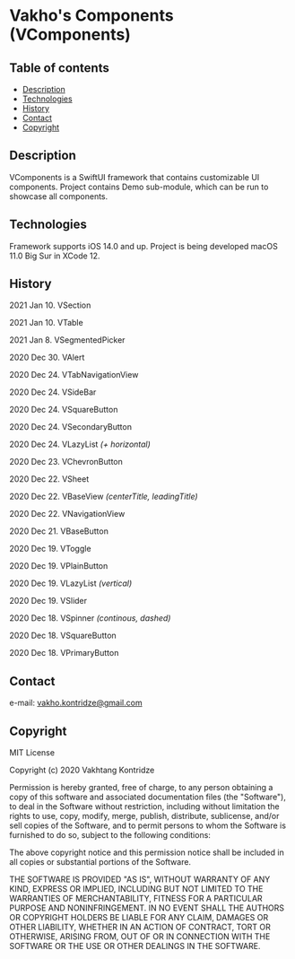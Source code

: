 # Vakho's Components (VComponents)

## Table of contents
- [Description](#description)
- [Technologies](#technologies)
- [History](#history)
- [Contact](#contact)
- [Copyright](#copyright)

## Description
VComponents is a SwiftUI framework that contains customizable UI components. Project contains Demo sub-module, which can be run to showcase all components.

## Technologies
Framework supports iOS 14.0 and up. Project is being developed macOS 11.0 Big Sur in XCode 12.

## History

2021 Jan 10. VSection

2021 Jan 10. VTable

2021 Jan 8. VSegmentedPicker

2020 Dec 30. VAlert

2020 Dec 24. VTabNavigationView

2020 Dec 24. VSideBar

2020 Dec 24. VSquareButton

2020 Dec 24. VSecondaryButton

2020 Dec 24. VLazyList *(+ horizontal)*

2020 Dec 23. VChevronButton

2020 Dec 22. VSheet

2020 Dec 22. VBaseView *(centerTitle, leadingTitle)*

2020 Dec 22. VNavigationView

2020 Dec 21. VBaseButton

2020 Dec 19. VToggle

2020 Dec 19. VPlainButton

2020 Dec 19. VLazyList *(vertical)*

2020 Dec 19. VSlider

2020 Dec 18. VSpinner *(continous, dashed)*

2020 Dec 18. VSquareButton

2020 Dec 18. VPrimaryButton

## Contact
e-mail: [vakho.kontridze@gmail.com](mailto:vakho.kontridze@gmail.com)

## Copyright
MIT License

Copyright (c) 2020 Vakhtang Kontridze

Permission is hereby granted, free of charge, to any person obtaining a copy
of this software and associated documentation files (the "Software"), to deal
in the Software without restriction, including without limitation the rights
to use, copy, modify, merge, publish, distribute, sublicense, and/or sell
copies of the Software, and to permit persons to whom the Software is
furnished to do so, subject to the following conditions:

The above copyright notice and this permission notice shall be included in all
copies or substantial portions of the Software.

THE SOFTWARE IS PROVIDED "AS IS", WITHOUT WARRANTY OF ANY KIND, EXPRESS OR
IMPLIED, INCLUDING BUT NOT LIMITED TO THE WARRANTIES OF MERCHANTABILITY,
FITNESS FOR A PARTICULAR PURPOSE AND NONINFRINGEMENT. IN NO EVENT SHALL THE
AUTHORS OR COPYRIGHT HOLDERS BE LIABLE FOR ANY CLAIM, DAMAGES OR OTHER
LIABILITY, WHETHER IN AN ACTION OF CONTRACT, TORT OR OTHERWISE, ARISING FROM,
OUT OF OR IN CONNECTION WITH THE SOFTWARE OR THE USE OR OTHER DEALINGS IN THE
SOFTWARE.
